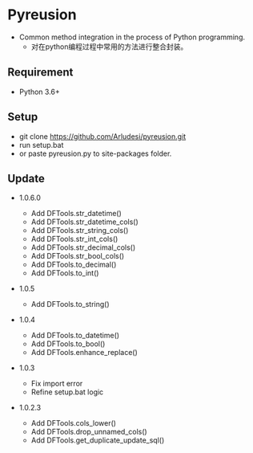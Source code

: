 # Pyreusion
* Common method integration in the process of Python programming.
    * 对在python编程过程中常用的方法进行整合封装。

## Requirement
* Python 3.6+

## Setup
* git clone https://github.com/Arludesi/pyreusion.git
* run setup.bat
* or paste pyreusion.py to site-packages folder.

## Update
* 1.0.6.0
    * Add DFTools.str_datetime()
    * Add DFTools.str_datetime_cols()
    * Add DFTools.str_string_cols()
    * Add DFTools.str_int_cols()
    * Add DFTools.str_decimal_cols()
    * Add DFTools.str_bool_cols()
    * Add DFTools.to_decimal()
    * Add DFTools.to_int()

* 1.0.5
    * Add DFTools.to_string()

* 1.0.4
    * Add DFTools.to_datetime()
    * Add DFTools.to_bool()
    * Add DFTools.enhance_replace()

* 1.0.3
    * Fix import error
    * Refine setup.bat logic

* 1.0.2.3
    * Add DFTools.cols_lower()
    * Add DFTools.drop_unnamed_cols()
    * Add DFTools.get_duplicate_update_sql()
